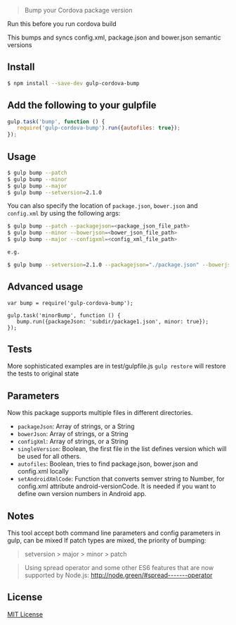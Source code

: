 > Bump your Cordova package version

Run this before you run cordova build

This bumps and syncs config.xml, package.json and bower.json semantic versions

## Install

```sh
$ npm install --save-dev gulp-cordova-bump
```

## Add the following to your gulpfile

```js
gulp.task('bump', function () {
   require('gulp-cordova-bump').run({autofiles: true});
});
```
## Usage
```sh
$ gulp bump --patch
$ gulp bump --minor
$ gulp bump --major
$ gulp bump --setversion=2.1.0
```
You can also specify the location of `package.json`, `bower.json` and `config.xml` by using the following args:
```sh
$ gulp bump --patch --packagejson=<package_json_file_path>
$ gulp bump --minor --bowerjson=<bower_json_file_path>
$ gulp bump --major --configxml=<config_xml_file_path>

e.g.

$ gulp bump --setversion=2.1.0 --packagejson="./package.json" --bowerjson="./bower.json" --configxml="./config.xml"
```

## Advanced usage
```
var bump = require('gulp-cordova-bump');

gulp.task('minorBump', function () {
   bump.run({packageJson: 'subdir/package1.json', minor: true});
});
```

## Tests
More sophisticated examples are in test/gulpfile.js
`gulp restore` will restore the tests to original state

## Parameters
Now this package supports multiple files in different directories. 
* `packageJson`: Array of strings, or a String
* `bowerJson`: Array of strings, or a String
* `configXml`: Array of strings, or a String
* `singleVersion`: Boolean, the first file in the list defines version which will be used for all others.
* `autofiles`: Boolean, tries to find package.json, bower.json and config.xml locally
* `setAndroidXmlCode`: Function that converts semver string to Number, for config.xml attribute android-versionCode. It is needed if you want to define own version numbers in Android app.

## Notes
This tool accept both command line parameters and config parameters in gulp, can be mixed
If patch types are mixed, the priority of bumping: 
>setversion > major > minor > patch

> Using spread operator and some other ES6 features that are now supported by Node.js:
http://node.green/#spread-------operator

## License

[MIT License](http://en.wikipedia.org/wiki/MIT_License)
